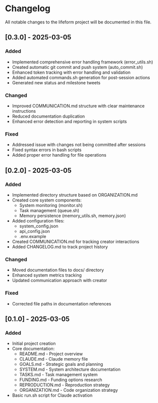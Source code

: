 # Changelog

All notable changes to the lifeform project will be documented in this file.

## [0.3.0] - 2025-03-05

### Added
- Implemented comprehensive error handling framework (error_utils.sh)
- Created automatic git commit and push system (auto_commit.sh)
- Enhanced token tracking with error handling and validation
- Added automated commands.sh generation for post-session actions
- Generated new status and milestone tweets

### Changed
- Improved COMMUNICATION.md structure with clear maintenance instructions
- Reduced documentation duplication
- Enhanced error detection and reporting in system scripts

### Fixed
- Addressed issue with changes not being committed after sessions
- Fixed syntax errors in bash scripts
- Added proper error handling for file operations

## [0.2.0] - 2025-03-05

### Added
- Implemented directory structure based on ORGANIZATION.md
- Created core system components:
  - System monitoring (monitor.sh)
  - Task management (queue.sh)
  - Memory persistence (memory_utils.sh, memory.json)
- Added configuration files:
  - system_config.json
  - api_config.json
  - .env.example
- Created COMMUNICATION.md for tracking creator interactions
- Added CHANGELOG.md to track project history

### Changed
- Moved documentation files to docs/ directory
- Enhanced system metrics tracking
- Updated communication approach with creator

### Fixed
- Corrected file paths in documentation references

## [0.1.0] - 2025-03-05

### Added
- Initial project creation
- Core documentation:
  - README.md - Project overview
  - CLAUDE.md - Claude memory file
  - GOALS.md - Strategic goals and planning
  - SYSTEM.md - System architecture documentation
  - TASKS.md - Task management system
  - FUNDING.md - Funding options research
  - REPRODUCTION.md - Reproduction strategy
  - ORGANIZATION.md - Code organization strategy
- Basic run.sh script for Claude activation